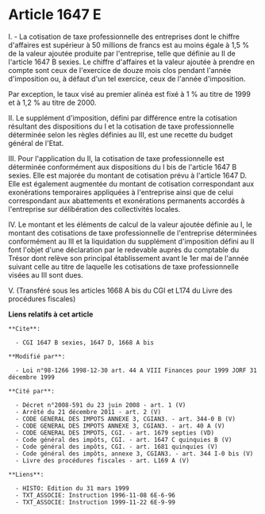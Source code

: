 # Article 1647 E

I. - La cotisation de taxe professionnelle des entreprises dont le chiffre d'affaires est supérieur à 50 millions de francs
est au moins égale à 1,5 % de la valeur ajoutée produite par l'entreprise, telle que définie au II de l'article 1647 B
sexies. Le chiffre d'affaires et la valeur ajoutée à prendre en compte sont ceux de l'exercice de douze mois clos pendant
l'année d'imposition ou, à défaut d'un tel exercice, ceux de l'année d'imposition.

Par exception, le taux visé au premier alinéa est fixé à 1 % au titre de 1999 et à 1,2 % au titre de 2000.

II. Le supplément d'imposition, défini par différence entre la cotisation résultant des dispositions du I et la cotisation de
taxe professionnelle déterminée selon les règles définies au III, est une recette du budget général de l'Etat.

III. Pour l'application du II, la cotisation de taxe professionnelle est déterminée conformément aux dispositions du I bis de
l'article 1647 B sexies. Elle est majorée du montant de cotisation prévu à l'article 1647 D. Elle est également augmentée du
montant de cotisation correspondant aux exonérations temporaires appliquées à l'entreprise ainsi que de celui correspondant
aux abattements et exonérations permanents accordés à l'entreprise sur délibération des collectivités locales.

IV. Le montant et les éléments de calcul de la valeur ajoutée définie au I, le montant des cotisations de taxe
professionnelle de l'entreprise déterminées conformément au III et la liquidation du supplément d'imposition défini au II
font l'objet d'une déclaration par le redevable auprès du comptable du Trésor dont relève son principal établissement avant
le 1er mai de l'année suivant celle au titre de laquelle les cotisations de taxe professionnelle visées au III sont dues.

V. (Transféré sous les articles 1668 A bis du CGI et L174 du Livre des procédures fiscales)

**Liens relatifs à cet article**

	**Cite**:

	  - CGI 1647 B sexies, 1647 D, 1668 A bis

	**Modifié par**:

	  - Loi n°98-1266 1998-12-30 art. 44 A VIII Finances pour 1999 JORF 31 décembre 1999

	**Cité par**:

	  - Décret n°2008-591 du 23 juin 2008 - art. 1 (V)
	  - Arrêté du 21 décembre 2011 - art. 2 (V)
	  - CODE GENERAL DES IMPOTS ANNEXE 3, CGIAN3. - art. 344-0 B (V)
	  - CODE GENERAL DES IMPOTS ANNEXE 3, CGIAN3. - art. 40 A (V)
	  - CODE GENERAL DES IMPOTS, CGI. - art. 1679 septies (VD)
	  - Code général des impôts, CGI. - art. 1647 C quinquies B (V)
	  - Code général des impôts, CGI. - art. 1681 quinquies (V)
	  - Code général des impôts, annexe 3, CGIAN3. - art. 344 I-0 bis (V)
	  - Livre des procédures fiscales - art. L169 A (V)

	**Liens**:

	  - HISTO: Edition du 31 mars 1999
	  - TXT_ASSOCIE: Instruction 1996-11-08 6E-6-96
	  - TXT_ASSOCIE: Instruction 1999-11-22 6E-9-99
